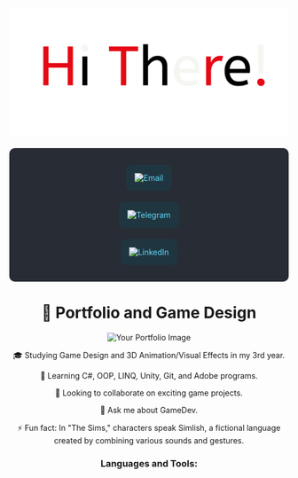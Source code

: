 <div align="center">
  <img src="Vanilla-1.8s-262px.svg" alt="Vanilla Image">
</div>

<div align="center" style="display: flex; flex-direction: column; align-items: center; background-color: #282c34; padding: 20px; border-radius: 10px; margin-top: 20px;">

  <a href="mailto:artemmelnykov29@gmail.com" style="text-decoration: none; color: #61dafb; padding: 15px; background-color: #1f3641; border-radius: 10px; margin: 10px;">
    <img src="https://img.shields.io/badge/Email-Contact%20Me-red?style=flat-square&logo=gmail" alt="Email">
  </a>

  <a href="https://t.me/Zi0on" style="text-decoration: none; color: #61dafb; padding: 15px; background-color: #1f3641; border-radius: 10px; margin: 10px;">
    <img src="https://img.shields.io/badge/Telegram-Chat-blue?style=flat-square&logo=telegram" alt="Telegram">
  </a>

  <a href="https://www.linkedin.com/in/artem-melnykov-376b92282" style="text-decoration: none; color: #61dafb; padding: 15px; background-color: #1f3641; border-radius: 10px; margin: 10px;">
    <img src="https://img.shields.io/badge/LinkedIn-Profile-blue?style=flat-square&logo=linkedin" alt="LinkedIn">
  </a>

</div>

<h1 align="center">🔭 Portfolio and Game Design</h1>

<p align="center">
  <img src="your_image_url.jpg" alt="Your Portfolio Image">
</p>

<p align="center">
  🎓 Studying Game Design and 3D Animation/Visual Effects in my 3rd year.
</p>

<p align="center">
  🌱 Learning C#, OOP, LINQ, Unity, Git, and Adobe programs.
</p>

<p align="center">
  👯 Looking to collaborate on exciting game projects.
</p>

<p align="center">
  💬 Ask me about GameDev.
</p>

<p align="center">
  ⚡ Fun fact: In "The Sims," characters speak Simlish, a fictional language created by combining various sounds and gestures.
</p>

<h3 align="center">Languages and Tools:</h3>

<p align="center">
  <!-- Add your icons and links here -->
</p>
